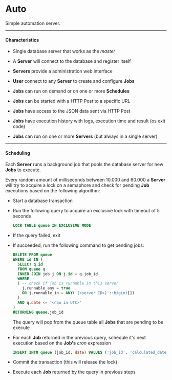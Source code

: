 # Auto

Simple automation server.

---

#### Characteristics

- Single database server that works as the *master*

- A **Server** will connect to the database and register itself

- **Servers** provide a administration web interface

- **User** connect to any **Server** to create and configure **Jobs**

- **Jobs** can run on demand or on one or more **Schedules**

- **Jobs** can be started with a HTTP Post to a specific URL

- **Jobs** have access to the JSON data sent via HTTP Post

- **Jobs** have execution history with logs, execution time and result (os exit code) 

- **Jobs** can run on one or more **Servers** (but always in a single server)

---

#### Scheduling

Each **Server** runs a background job that pools the database server for new **Jobs** to execute.

Every random amount of milliseconds between 10.000 and 60.000 a **Server** will try to acquire a
lock on a semaphore and check for pending **Job** executions based on the following algorithm: 

- Start a database transaction

- Run the following query to acquire an exclusive lock with timeout of 5 seconds
  ```sql
  LOCK TABLE queue IN EXCLUSIVE MODE
  ```

- If the query failed, exit

- If succeeded, run the following command to get pending jobs:
  ```sql
  DELETE FROM queue
  WHERE id IN (
    SELECT q.id 
    FROM queue q
    INNER JOIN job j ON j.id = q.job_id
    WHERE 
    ( -- check if job is runnable in this server
      j.runnable_any = true 
      OR j.runnable_in = ANY('{<server ID>}'::bigint[])
    )
    AND q.date <= '<now in UTC>'
  )
  RETURNING queue.job_id
  ``` 
  The query will pop from the queue table all **Jobs** that are pending to be execute

- For each **Job** returned in the previous query, schedule it's next execution based on the
**Job's** *cron* expression
  ```sql
  INSERT INTO queue (job_id, date) VALUES ('job_id', 'calculated_date')
  ``` 

- Commit the transaction (this will release the lock)

- Execute each **Job** returned by the query in previous steps
